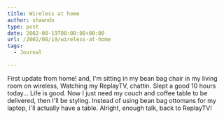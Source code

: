 ```yaml
---
title: Wireless at home
author: shawndo
type: post
date: 2002-08-19T00:00:00+00:00
url: /2002/08/19/wireless-at-home
tags:
  - Journal

---
```

First update from home! and, I'm sitting in my bean bag chair in my living room on wireless, Watching my ReplayTV, chattin. Slept a good 10 hours today... Life is good. Now I just need my couch and coffee table to be delivered, then I'll be styling. Instead of using bean bag ottomans for my laptop, I'll actually have a table. Alright, enough talk, back to ReplayTV!